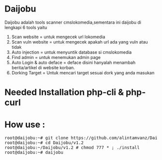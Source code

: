 # Daijobu
Daijobu adalah tools scanner cmslokomedia,sementara ini daijobu di lengkapi 6 tools
yaitu 

1. Scan website = untuk mengecek url lokomedia
2. Scan vuln website = untuk mengecek apakah url ada yang vuln atau tidak
3. Auto injection = untuk menyuntik database si cmslokomedia
4. Find admin = untuk menemukan admin page
5. Auto Login & auto deface = deface disini hanyalah menambah berita/artikel di website korban.
6. Dorking Target = Untuk  mencari target sesuai dork yang anda masukan

# Needed Installation php-cli & php-curl

# How use :
<pre>
root@daijobu:~# git clone https://github.com/alintamvanz/Daijobu.git
root@daijobu:~# cd Daijobu/v1.2
root@daijobu:~/Daijobu/v1.2 # chmod 777 * ; ./install
root@daijobu:~# daijobu
</pre>
